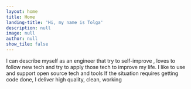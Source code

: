 ```yaml
---
layout: home
title: Home
landing-title: 'Hi, my name is Tolga'
description: null
image: null
author: null
show_tile: false
---
```


I can describe myself as an engineer that try to self-improve , loves to follow new tech and try to apply those tech to improve my life. I like to use and support open source tech and tools If the situation requires getting code done, I deliver high quality, clean, working 
